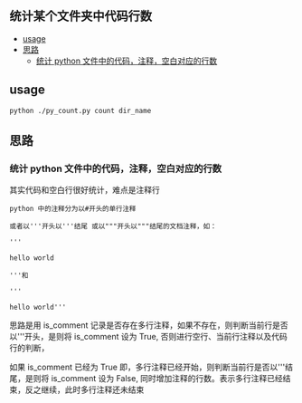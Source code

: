 ## 统计某个文件夹中代码行数

<!-- vim-markdown-toc GFM -->

* [usage](#usage)
* [思路](#思路)
    * [统计 python 文件中的代码，注释，空白对应的行数](#统计-python-文件中的代码注释空白对应的行数)

<!-- vim-markdown-toc -->

## usage
```
python ./py_count.py count dir_name
```
## 思路
### 统计 python 文件中的代码，注释，空白对应的行数

其实代码和空白行很好统计，难点是注释行
```
python 中的注释分为以#开头的单行注释

或者以'''开头以'''结尾 或以"""开头以"""结尾的文档注释，如：

'''

hello world

'''和

'''

hello world'''
```

思路是用 is_comment 记录是否存在多行注释，如果不存在，则判断当前行是否以'''开头，是则将 is_comment 设为 True, 否则进行空行、当前行注释以及代码行的判断，

如果 is_comment 已经为 True 即，多行注释已经开始，则判断当前行是否以'''结尾，是则将 is_comment 设为 False, 同时增加注释的行数。表示多行注释已经结束，反之继续，此时多行注释还未结束
